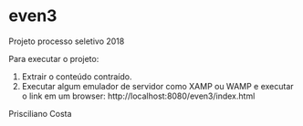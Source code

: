# even3
Projeto processo seletivo 2018

Para executar o projeto:
1. Extrair o conteúdo contraído.
2. Executar algum emulador de servidor como XAMP ou WAMP e executar o link em um browser:
http://localhost:8080/even3/index.html

Prisciliano Costa
